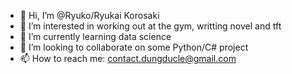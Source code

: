 - 👋 Hi, I’m @Ryuko/Ryukai Korosaki
- 👀 I’m interested in working out at the gym, writting novel and tft
- 🌱 I’m currently learning data science
- 💞️ I’m looking to collaborate on some Python/C# project
- 📫 How to reach me: contact.dungducle@gmail.com

<!---
Ryuko-kai/Ryuko-kai is a ✨ special ✨ repository because its `README.md` (this file) appears on your GitHub profile.
You can click the Preview link to take a look at your changes.
--->
